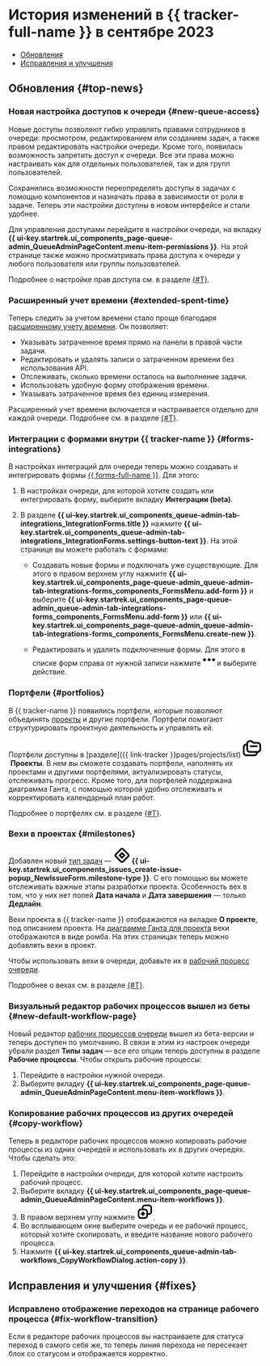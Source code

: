 # История изменений в {{ tracker-full-name }} в сентябре 2023

* [Обновления](#top-news)
* [Исправления и улучшения](#fixes)

## Обновления {#top-news}

### Новая настройка доступов к очереди {#new-queue-access}

Новые доступы позволяют гибко управлять правами сотрудников в очереди: просмотром, редактированием или созданием задач, а также правом редактировать настройки очереди. Кроме того, появилась возможность запретить доступ к очереди. Все эти права можно настраивать как для отдельных пользователей, так и для групп пользователей.

Сохранились возможности переопределять доступы в задачах с помощью компонентов и назначать права в зависимости от роли в задаче. Теперь эти настройки доступны в новом интерфейсе и стали удобнее.

Для управления доступами перейдите в настройки очереди, на вкладку **{{ ui-key.startrek.ui_components_page-queue-admin_QueueAdminPageContent.menu-item-permissions }}**. На этой странице также можно просматривать права доступа к очереди у любого пользователя или группы пользователей.

Подробнее о настройке прав доступа см. в разделе [{#T}](../manager/queue-access.md).

### Расширенный учет времени {#extended-spent-time}

Теперь следить за учетом времени стало проще благодаря [расширенному учету времени](../user/time-spent.md#extended-spent-time). Он позволяет:

* Указывать затраченное время прямо на панели в правой части задачи.
* Редактировать и удалять записи о затраченном времени без использования API.
* Отслеживать, сколько времени осталось на выполнение задачи.
* Использовать удобную форму отображения времени.
* Указывать затраченное время без единиц измерения.

Расширенный учет времени включается и настраивается отдельно для каждой очереди. Подробнее см. в разделе [{#T}](../manager/queue-spent-time.md).

### Интеграции с формами внутри {{ tracker-name }} {#forms-integrations}

В настройках интеграций для очереди теперь можно создавать и интегрировать формы [{{ forms-full-name }}](../../forms/index.yaml). Для этого:

1. В настройках очереди, для которой хотите создать или интегрировать форму, выберите вкладку **Интеграции (beta)**.

1. В разделе **{{ ui-key.startrek.ui_components_queue-admin-tab-integrations_IntegrationForms.title }}** нажмите **{{ ui-key.startrek.ui_components_queue-admin-tab-integrations_IntegrationForms.settings-button-text }}**. На этой странице вы можете работать с формами:

    * Создавать новые формы и подключать уже существующие. Для этого в правом верхнем углу нажмите **{{ ui-key.startrek.ui_components_page-queue-admin_queue-admin-tab-integrations-forms_components_FormsMenu.add-form }}** и выберите **{{ ui-key.startrek.ui_components_page-queue-admin_queue-admin-tab-integrations-forms_components_FormsMenu.add-form }}** или **{{ ui-key.startrek.ui_components_page-queue-admin_queue-admin-tab-integrations-forms_components_FormsMenu.create-new }}**.

    * Редактировать и удалять подключенные формы. Для этого в списке форм справа от нужной записи нажмите ![](../../_assets/tracker/svg/actions.svg) и выберите действие.

### Портфели {#portfolios}

В {{ tracker-name }} появились портфели, которые позволяют объединять [проекты](../manager/project-new.md) и другие портфели. Портфели помогают структурировать проектную деятельность и управлять ей.

Портфели доступны в [разделе]({{ link-tracker }}pages/projects/list) ![](../../_assets/tracker/svg/project.svg)&nbsp;**Проекты**. В нем вы сможете создавать портфели, наполнять их проектами и другими портфелями, актуализировать статусы, отслеживать прогресс. Кроме того, для портфелей поддержана диаграмма Ганта, с помощью которой удобно отслеживать и корректировать календарный план работ.

Подробнее о портфелях см. в разделе [{#T}](../manager/portfolio.md).

### Вехи в проектах {#milestones}

Добавлен новый [тип задач](../manager/add-ticket-type.md) — ![](../../_assets/tracker/svg/milestone.svg) **{{ ui-key.startrek.ui_components_issues_create-issue-popup_NewIssueForm.milestone-type }}**. С его помощью вы можете отслеживать важные этапы разработки проекта. Особенность вех в том, что у них нет полей **Дата начала** и **Дата завершения** — только **Дедлайн**.

Вехи проекта в {{ tracker-name }} отображаются на вкладке **О проекте**, под описанием проекта. На [диаграмме Ганта для проекта](../gantt/project.md) вехи отображаются в виде ромба. На этих страницах теперь можно добавлять вехи в проект.

Чтобы использовать вехи в очереди, добавьте их в [рабочий процесс очереди](../manager/add-workflow.md).

Подробнее о вехах см. в разделе [{#T}](../manager/milestones.md).

### Визуальный редактор рабочих процессов вышел из беты {#new-default-workflow-page}

Новый редактор [рабочих процессов очереди](../manager/add-workflow.md) вышел из бета-версии и теперь доступен по умолчанию. В связи в этим из настроек очереди убрали раздел **Типы задач** — все его опции теперь доступны в разделе **Рабочие процессы**. Чтобы открыть рабочие процессы:

1. Перейдите в настройки нужной очереди.
1. Выберите вкладку **{{ ui-key.startrek.ui_components_page-queue-admin_QueueAdminPageContent.menu-item-workflows }}**.

### Копирование рабочих процессов из других очередей {#copy-workflow}

Теперь в редакторе рабочих процессов можно копировать рабочие процессы из одних очередей и использовать их в других очередях. Чтобы сделать это:

1. Перейдите в настройки очереди, для которой хотите настроить рабочий процесс.
1. Выберите вкладку **{{ ui-key.startrek.ui_components_page-queue-admin_QueueAdminPageContent.menu-item-workflows }}**.
1. В правом верхнем углу нажмите ![](../../_assets/tracker/svg/copy-workflow.svg).
1. Во всплывающем окне выберите очередь и ее рабочий процесс, который хотите скопировать, и введите название нового рабочего процесса.
1. Нажмите **{{ ui-key.startrek.ui_components_queue-admin-tab-workflows_CopyWorkflowDialog.action-copy }}**.

## Исправления и улучшения {#fixes}

### Исправлено отображение переходов на странице рабочего процесса {#fix-workflow-transition}

Если в редакторе рабочих процессов вы настраиваете для статуса переход в самого себя же, то теперь линия перехода не пересекает блок со статусом и отображается корректно.